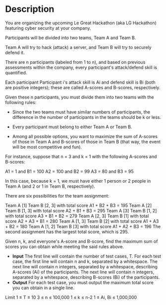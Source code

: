 # Description
You are organizing the upcoming Le Great Hackathon (aka LG Hackathon) featuring cyber security at your company.

Participants will be divided into two teams, Team A and Team B.

Team A will try to hack (attack) a server, and Team B will try to securely defend it.

There are n participants (labeled from 1 to n), and based on previous assessments within the company, every participant's attack/defend skill is quantified.

Each participant Participant i's attack skill is Ai and defend skill is Bi (both are positive integers); these are called A-scores and B-scores, respectively.

Given these n participants, you must divide them into two teams with the following rules:

- Since the two teams must have similar numbers of participants, the difference in the number of participants in the teams should be k or less.

- Every participant must belong to either Team A or Team B.

- Among all possible options, you want to maximize the sum of A-scores of those in Team A and B-scores of those in Team B (that way, the event will be most competitive and fun).

For instance, suppose that n = 3 and k = 1 with the following A-scores and B-scores:

A1 = 1 and B1 = 100
A2 = 100 and B2 = 99
A3 = 80 and B3 = 95

In this case, because k = 1, we must have either 1 person or 2 people in Team A (and 2 or 1 in Team B, respectively).

There are six possibilities for the team assignment:

Team A [1] Team B [2, 3] with total score A1 + B2 + B3 = 195
Team A [2] Team B [1, 3] with total score A2 + B1 + B3 = 295
Team A [3] Team B [1, 2] with total score A3 + B1 + B2 = 279
Team A [2, 3] Team B [1] with total score A2 + A3 + B1 = 280
Team A [1, 3] Team B [2] with total score A1 + A3 + B2 = 180
Team A [1, 2] Team B [3] with total score A1 + A2 + B3 = 196
The second assignment has the largest total score, which is 295.

Given n, k, and everyone's A-score and B-score, find the maximum sum of scores you can obtain while meeting the said rules above.

* **Input**
The first line will contain the number of test cases, T.
For each test case, the first line will contain n and k, separated by a whitespace.
The next line will contain n integers, separated by a whitespace, describing A-scores (Ai) of the participants.
The next line will contain n integers, separated by a whitespace, describing B-scores (Bi) of the participants.
* **Output**
For each test case, you must output the maximum total score you can obtain in a single line.

Limit
1 ≤ T ≤ 10
3 ≤ n ≤ 100,000
1 ≤ k ≤ n-2
1 ≤ Ai, Bi ≤ 1,000,000